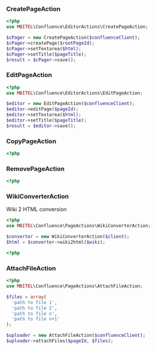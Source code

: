 
### CreatePageAction
```php
<?php
use MBITEL\Confluence\EditorActions\CreatePageAction;

$cPager = new CreatePageAction($confluenceClient);
$cPager->createPage($rootPageId);
$cPager->setTextarea($html);
$cPager->setTitle($pageTitle);
$result = $cPager->save();
```


### EditPageAction
```php
<?php
use MBITEL\Confluence\EditorActions\EditPageAction;

$editor = new EditPageAction($confluenceClient);
$editor->editPage($pageId);
$editor->setTextarea($html);
$editor->setTitle($pageTitle);
$result = $editor->save();

```

### CopyPageAction
```php
<?php


```

### RemovePageAction
```php
<?php


```

### WikiConverterAction
Wiki 2 HTML conversion
```php
<?php
use MBITEL\Confluence\PageActions\WikiConverterAction;

$converter = new WikiConverterAction($client);
$html = $converter->wiki2html($wiki);
```

```php
<?php


```

### AttachFileAction
```php
<?php
use MBITEL\Confluence\PageActions\AttachFileAction;

$files = array(
  'path to file 1',
  'path to file 2',
  'path to file n',
  'path to file n+1'
);

$uploader = new AttachFileAction($confluenceClient);
$uploader->attachFiles($pageId, $files);

```